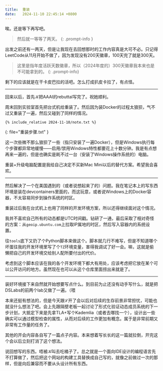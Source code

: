 ```yaml
---
title:  重装
date:   2024-11-10 22:45:14 +0800
---
```


唉。还是等下再写吧。

> 然后就一等等了两天。
{: .prompt-info }

出发之前还有一两天，但是让我现在去回想那时的工作内容真是大可不必。只记得LeetCode从11月开始不做了，因为发现没有200天徽章，100天完了就是300天。

> 这里是指年度活跃天数徽章，所以（2024年度的）300天徽章我本来也是不可能拿到的。
{: .prompt-info}

剩下的应该就是在干卡皮巴拉的活吧。怎么打成扒皮卡拉了，有点怪。

----

回来以后，首先𝒦把AAAI的rebuttal写完了。祝她顺利。

周末回到实验室首先把台式机给重装了。然后因为装Docker的过程太狼狈，气不过又重装了一遍，然后又碰到了同样的情况。

```plaintext
{% include_relative 2024-11-10/note.txt %}
```
{: file="重装步骤.txt" }

这一次些微不那么狼狈了一些（指只安装了一遍Docker），但是Windows执行每个步骤都异常地缓慢——启用/禁用Windows特性都要花上十数分钟。我是有点想再来一遍的，但是也确实是耗不过一台（安装了Windows操作系统的）电脑。

重装+升级电脑配置是我给自己决定不买新Mac Mini以后的替代方案。希望我会喜欢。

----

然后解决了一个在美国遇到的（或者说想起来了的）问题。我在笔记本上的写东西环境是装在devcontainers里面的，而这玩意，或者说Windows上的Docker容器，不太容易同步到操作系统的时区。

重装过后我在台式机上也用了同样的开发环境方案，所以还得继续面对这个情况。

我并不喜欢自己所有的动态都是UTC时间戳。钻研了一通，最后采取了相对奇怪的方案：从`geoip.ubuntu.com`上拉取IP属地的时区，然后写入容器内的系统设置。

往`tools`底下又扔了个Python脚本来做这个。脚本就几行不难写，但是不知道哪个坏蛋往我的开发环境里写了个`TZ`环境变量，害得我调试了好一会。嘛，这就是偷懒把自己的开发环境交给别人配所要付出的代价。

考虑到这个脚本应该在我的各个开发环境下都大有用处，应该考虑把它放在某个可以公开访问的地方。虽然现在也可以从这个仓库里面捞出来就是了。

----

装好环境接下来自然就开始想要写点什么。到目前为止还没有动手写什么，就是把DSLabs的前两个lab又做了一遍。（喂

本来还挺有想法的，但是今天跟ℒ开了会以后对后续的生存前景非常担忧，可能也就没什么想法了吧。会上先跟隔壁老板一起讨论了形式化验证动态成员系统的下一步计划，大抵定下来是先拿TLA+写个Kademlia（或者去哪找一个），设计出一些确实可以通过模型检查的属性，从而对后续的工作更加有概念。属于是非常前期又非常有工作量的任务了。

其他的开会内容各自写了一篇点子内容。本来想着写长长的这一篇就拉倒，开完这个会以后立刻打消了这个想法。

说回想写的东西。唔被𝒦叫去吃橘子了。总之就是一个面向IDE设计的编程语言先不打算做了，然后把这个网站的构建工具替换成自己写的，就像之前做过一次的那样，但是向后兼容而不要从头设计所有东西。
